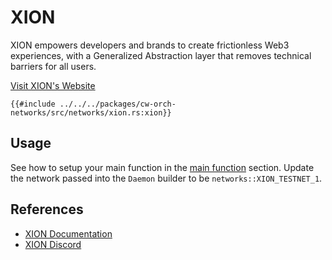 # XION

XION empowers developers and brands to create frictionless Web3 experiences, with a Generalized Abstraction layer that removes technical barriers for all users.



[Visit XION's Website](https://xion.burnt.com/)

```rust,ignore
{{#include ../../../packages/cw-orch-networks/src/networks/xion.rs:xion}}
```

## Usage

See how to setup your main function in the [main function](../contracts/scripting.md#main-function) section. Update the network passed into the `Daemon` builder to be `networks::XION_TESTNET_1`.

## References

- [XION Documentation](https://docs.burnt.com/xion)
- [XION Discord](https://discord.com/invite/burnt)
